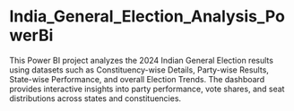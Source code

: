 # India_General_Election_Analysis_PowerBi
This Power BI project analyzes the 2024 Indian General Election results using datasets  such as Constituency-wise Details, Party-wise Results, State-wise Performance, and  overall Election Trends. The dashboard provides interactive insights into party performance,  vote shares, and seat distributions across states and constituencies.
